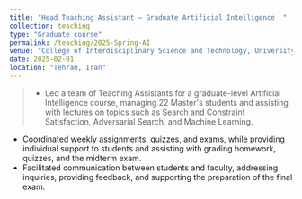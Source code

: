 ```yaml
---
title: "Head Teaching Assistant – Graduate Artificial Intelligence  "
collection: teaching
type: "Graduate course"
permalink: /teaching/2025-Spring-AI
venue: "College of Interdisciplinary Science and Technology, University of Tehran"
date: 2025-02-01
location: "Tehran, Iran"
---
```

> - Led a team of Teaching Assistants for a graduate-level Artificial Intelligence course, managing 22 Master's students and assisting with lectures on topics such as Search and Constraint Satisfaction, Adversarial Search, and Machine Learning.  
- Coordinated weekly assignments, quizzes, and exams, while providing individual support to students and assisting with grading homework, quizzes, and the midterm exam.  
- Facilitated communication between students and faculty, addressing inquiries, providing feedback, and supporting the preparation of the final exam.  

<!-- Heading 1
======

Heading 2
======

Heading 3
====== -->

